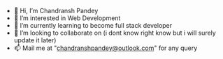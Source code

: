 - 👋 Hi, I’m Chandransh Pandey
- 👀 I’m interested in Web Development
- 🌱 I’m currently learning to become full stack developer
- 💞️ I’m looking to collaborate on (i dont know right know but i will surely update it later)
- 📫 Mail me at "chandranshpandey@outlook.com" for any query

<!---
rockyisawesome/rockyisawesome is a ✨ special ✨ repository because its `README.md` (this file) appears on your GitHub profile.
You can click the Preview link to take a look at your changes.
--->
